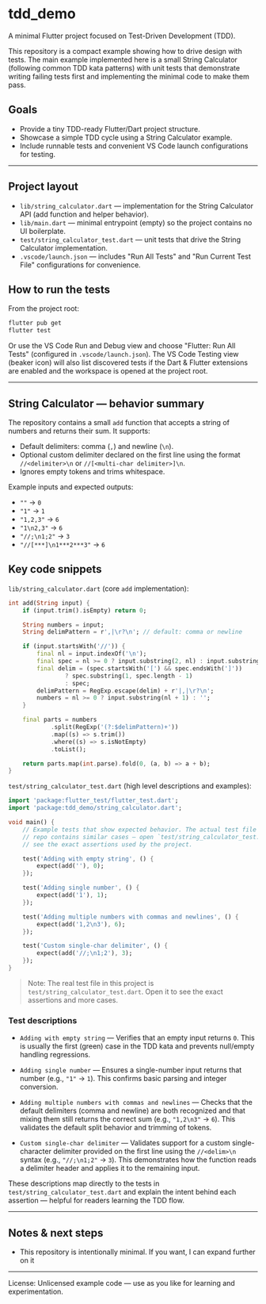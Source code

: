 # tdd_demo

A minimal Flutter project focused on Test-Driven Development (TDD).

This repository is a compact example showing how to drive design with tests. The main example implemented here is a small String Calculator (following common TDD kata patterns) with unit tests that demonstrate writing failing tests first and implementing the minimal code to make them pass.

## Goals

- Provide a tiny TDD-ready Flutter/Dart project structure.
- Showcase a simple TDD cycle using a String Calculator example.
- Include runnable tests and convenient VS Code launch configurations for testing.

---

## Project layout

- `lib/string_calculator.dart` — implementation for the String Calculator API (add function and helper behavior).
- `lib/main.dart` — minimal entrypoint (empty) so the project contains no UI boilerplate.
- `test/string_calculator_test.dart` — unit tests that drive the String Calculator implementation.
- `.vscode/launch.json` — includes "Run All Tests" and "Run Current Test File" configurations for convenience.

## How to run the tests

From the project root:

```powershell
flutter pub get
flutter test
```

Or use the VS Code Run and Debug view and choose "Flutter: Run All Tests" (configured in `.vscode/launch.json`). The VS Code Testing view (beaker icon) will also list discovered tests if the Dart & Flutter extensions are enabled and the workspace is opened at the project root.

---

## String Calculator — behavior summary

The repository contains a small `add` function that accepts a string of numbers and returns their sum. It supports:

- Default delimiters: comma (`,`) and newline (`\n`).
- Optional custom delimiter declared on the first line using the format `//<delimiter>\n` or `//[<multi-char delimiter>]\n`.
- Ignores empty tokens and trims whitespace.

Example inputs and expected outputs:

- `""` -> `0`
- `"1"` -> `1`
- `"1,2,3"` -> `6`
- `"1\n2,3"` -> `6`
- `"//;\n1;2"` -> `3`
- `"//[***]\n1***2***3"` -> `6`

## Key code snippets

`lib/string_calculator.dart` (core `add` implementation):

```dart
int add(String input) {
	if (input.trim().isEmpty) return 0;

	String numbers = input;
	String delimPattern = r',|\r?\n'; // default: comma or newline

	if (input.startsWith('//')) {
		final nl = input.indexOf('\n');
		final spec = nl >= 0 ? input.substring(2, nl) : input.substring(2);
		final delim = (spec.startsWith('[') && spec.endsWith(']'))
				? spec.substring(1, spec.length - 1)
				: spec;
		delimPattern = RegExp.escape(delim) + r'|,|\r?\n';
		numbers = nl >= 0 ? input.substring(nl + 1) : '';
	}

	final parts = numbers
			.split(RegExp('(?:$delimPattern)+'))
			.map((s) => s.trim())
			.where((s) => s.isNotEmpty)
			.toList();

	return parts.map(int.parse).fold(0, (a, b) => a + b);
}
```

`test/string_calculator_test.dart` (high level descriptions and examples):

```dart
import 'package:flutter_test/flutter_test.dart';
import 'package:tdd_demo/string_calculator.dart';

void main() {
	// Example tests that show expected behavior. The actual test file in this
	// repo contains similar cases — open `test/string_calculator_test.dart` to
	// see the exact assertions used by the project.

	test('Adding with empty string', () {
		expect(add(''), 0);
	});

	test('Adding single number', () {
		expect(add('1'), 1);
	});

	test('Adding multiple numbers with commas and newlines', () {
		expect(add('1,2\n3'), 6);
	});

	test('Custom single-char delimiter', () {
		expect(add('//;\n1;2'), 3);
	});
}
```

> Note: The real test file in this project is `test/string_calculator_test.dart`. Open it to see the exact assertions and more cases.

### Test descriptions

- `Adding with empty string` — Verifies that an empty input returns `0`. This is usually the first (green) case in the TDD kata and prevents null/empty handling regressions.

- `Adding single number` — Ensures a single-number input returns that number (e.g., `"1"` -> `1`). This confirms basic parsing and integer conversion.

- `Adding multiple numbers with commas and newlines` — Checks that the default delimiters (comma and newline) are both recognized and that mixing them still returns the correct sum (e.g., `"1,2\n3"` -> `6`). This validates the default split behavior and trimming of tokens.

- `Custom single-char delimiter` — Validates support for a custom single-character delimiter provided on the first line using the `//<delim>\n` syntax (e.g., `"//;\n1;2"` -> `3`). This demonstrates how the function reads a delimiter header and applies it to the remaining input.

These descriptions map directly to the tests in `test/string_calculator_test.dart` and explain the intent behind each assertion — helpful for readers learning the TDD flow.

---

## Notes & next steps

- This repository is intentionally minimal. If you want, I can expand further on it

---

License: Unlicensed example code — use as you like for learning and experimentation.
